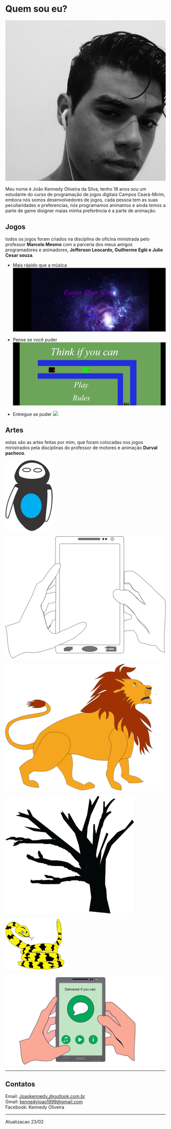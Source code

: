 

# Quem sou eu?
![](Kennedy.jpg)

Meu nome é João Kennedy Oliveira da Silva, tenho 18 anos sou um estudante do curso de programação de jogos digitais Campos Ceará-Mirim, embora nós somos desenvolvedores de jogos, cada pessoa tem as suas peculiaridades e preferencias, nós programamos animamos e ainda temos a parte de game disigner maias minha preferência é a parte de animação.



## Jogos

todos os jogos foram criados na disciplina de oficina ministrada pelo professor **Marcelo Mesmo** com a parceria dos meus amigos programadores e animadores,  **Jefferson Leocardo,  Guilherme Eglé e  Julio Cesar souza**.

* Mais rápido que a música 
[![](mais-rapido-que-o-som.png)](https://jefferson141.github.io/Faster%20Than%20Song/)

* Pense se você puder
[![](pense-se-puder.png)](https://jefferson141.github.io/Pense%20se%20voc%C3%AA%20puder/)

* Entregue se puder
[![](Mão.png)](https://kkenedy.github.io/Entregue%20se%20puder/)

## Artes
estas são as artes feitas por mim, que foram colocadas nos jogos ministrados pela disciplinas do professor de motores e animação **Durval pacheco**.

![](Personagem.png)

![](Celular.png)

![](Leão.png)

![](Arvore.png)

![](Cobra.png)

![](jogo.png)



* * *

## Contatos

Email: Joaokennedy_@outlook.com.br  
Gmail: kennedyjoao1999@gmail.com  
Facebook: Kennedy Oliveira

* * *

Atualizacao 23/02
